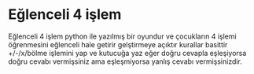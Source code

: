 # Eğlenceli 4 işlem
Eğlenceli 4 işlem python ile yazılmış bir oyundur ve çocukların 4 işlemi öğrenmesini eğlenceli hale getirir gelştirmeye açıktır kurallar basittir +/-/x/bölme işlemini yap ve kutucuğa yaz eğer doğru cevapla eşleşiyorsa doğru cevabı vermişsiniz ama eşleşmiyorsa yanlış cevabı vermişsinizdir.
